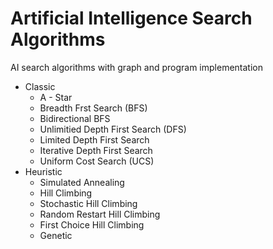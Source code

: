 # Artificial Intelligence Search Algorithms
AI search algorithms with graph and program implementation


* Classic
  * A - Star
  * Breadth Frst Search (BFS)
  * Bidirectional BFS
  * Unlimitied Depth First Search (DFS)
  * Limited Depth First Search
  * Iterative Depth First Search
  * Uniform Cost Search (UCS)
* Heuristic
  * Simulated Annealing
  * Hill Climbing
  * Stochastic Hill Climbing
  * Random Restart Hill Climbing
  * First Choice Hill Climbing
  * Genetic
